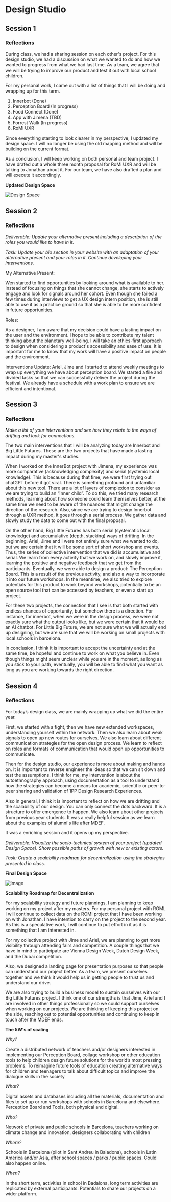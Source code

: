 # Design Studio

## Session 1

### Reflections

During class, we had a sharing session on each other's project. For this design studio, we had a discussion on what we wanted to do and how we wanted to progress from what we had last time. As a team, we agree that we will be trying to improve our product and test it out with local school children. 

For my personal work, I came out with a list of things that I will be doing and wrapping up for this term.

1. Innerbot (Done)
2. Perception Board (In progress)
3. Food Connect (Done)
4. App with Jimena (TBD)
5. Forrest Walk (In progress)
6. RoMi UXR

Since everything starting to look clearer in my perspective, I updated my design space. I will no longer be using the old mapping method and will be building on the current format.

As a conclusion, I will keep working on both personal and team project. I have drafed out a whole three month proposal for RoMi UXR and will be talking to Jonathan about it. For our team, we have also drafted a plan and will execute it accordingly.

**Updated Design Space**

![Design Space](../images/term03/00_designstudio/01_Design%20Space.jpg)

## Session 2

### Reflections

*Deliverable: Update your alternative present including a description of the roles you would like to have in it.*

*Task: Update your bio section in your website with an adaptation of your alternative present and your roles in it. Continue developing your interventions.*

My Alternative Present:

Wen started to find opportunities by looking around what is available to her. Instead of focusing on things that she cannot change, she starts to actively engage and look for signals around her cohort. Even though she failed a few times during interviews to get a UX design intern position, she is still able to use it as a practice ground so that she is able to be more confident in future opportunities.

Roles:

As a designer, I am aware that my decision could have a lasting impact on the user and the environment. I hope to be able to contribute my talent thinking about the planetary well-being. I will take an ethics-first approach to design when considering a product's accessibility and ease of use. It is important for me to know that my work will have a positive impact on people and the environment.

Interventions Update:
Ariel, Jime and I started to attend weekly meetings to wrap up everything we have about perception board. We started a file and divided tasks so that we can successfully deliver the project during the festival. We already have a schedule with a work plan to ensure we are efficient and intentional.

## Session 3

### Reflections

*Make a list of your interventions and see how they relate to the ways of drifting and look for connections.*

The two main interventions that I will be analyzing today are Innerbot and Big Little Futures. These are the two projects that have made a lasting impact during my master's studies.

When I worked on the InnerBot project with Jimena, my experience was more comparative (acknowledging complexity) and serial (systemic local knowledge). This is because during that time, we were first trying out chatGPT before it got viral. There is something profound and unfamiliar about this new tool. There are a lot of layers of complexion to consider as we are trying to build an “inner child”. To do this, we tried many research methods, learning about how someone could learn themselves better, at the same time we need to be aware of the nuances that might change the direction of the research. Also, since we are trying to design Innerbot through a UXR method, it goes through a serial process. We gather data and slowly study the data to come out with the final proposal.

On the other hand, Big Little Futures has both serial (systematic local knowledge) and accumulative (depth, stacking) ways of drifting. In the beginning, Ariel, Jime and I were not entirely sure what we wanted to do, but we are certain that it will be some sort of short workshop and events. Thus, the series of collective intervention that we did is accumulative and serial. We learn from every activity that we work on, and slowly improve it, learning the positive and negative feedback that we get from the participants. Eventually, we were able to design a product: The Perception Board. This is a result of the previous activity, and also a way to incorporate it into our future workshops. In the meantime, we also tried to explore potentials for this product to work beyond workshops, potentially to be an open source tool that can be accessed by teachers, or even a start up project.

For these two projects, the connection that I see is that both started with endless chances of opportunity, but somehow there is a direction. For instance, for innerbot, when we were in the design process, we were not exactly sure what the output looks like, but we were certain that it would be an AI chatbot. For Little Big Future, we are not sure what we will actually end up designing, but we are sure that we will be working on small projects with local schools in barcelona.

In conclusion, I think it is important to accept the uncertainty and at the same time, be hopeful and continue to work on what you believe in. Even though things might seem unclear while you are in the moment, as long as you stick to your path, eventually, you will be able to find what you want as long as you are working towards the right direction.

## Session 4

### Reflections

For today’s design class, we are mainly wrapping up what we did the entire year.

First, we started with a fight, then we have new extended workspaces, understanding yourself within the network. Then we also learn about weak signals to open up new routes for ourselves. We also learn about different communication strategies for the open design process. We learn to reflect on roles and formats of communication that would open up opportunities to communicate.

Then for the design studio, our experience is more about making and hands on. It is important to reverse engineer the ideas so that we can sit down and test the assumptions. I think for me, my intervention is about the autoethnography approach, using documentation as a tool to understand how the strategies can become a means for academic, scientific or peer-to-peer sharing and validation of 1PP Design Research Experiences.

Also in general, I think it is important to reflect on how we are drifting and the scalability of our design. You can only connect the dots backward. It is a structure to offer emergence to happen. We also learn about other projects from previous year students. It was a really helpful session as we learn about the examples of alumni's life after MDEF.

It was a enriching session and it opens up my perspective.

*Deliverable: Visualize the socio-technical system of your project (updated Design Space). Show possible paths of growth with new or existing actors.*

*Task: Create a scalability roadmap for decentralization using the strategies presented in class.*

**Final Design Space**

![Image](../images/term03/00_designstudio/02_Design%20Space.jpg)

**Scalability Roadmap for Decentralization**

For my scalability strategy and future plannings, I am planning to keep working on my project after my masters. For my personal project with ROMI, I will continue to collect data on the ROMI project that I have been working on with Jonathan. I have intention to carry on the project to the second year. As this is a speculative work, I will continue to put effort in it as it is something that I am interested in.

For my collective project with Jime and Ariel, we are planning to get more visibility through attending fairs and competition. A couple things that we have in mind to participate are Vienna Design Week, Dutch Design Week, and the Dubai competition.

Also, we designed a landing page for presentation purposes so that people can understand our project better. As a team, we present ourselves together and we think it would help us in getting people to trust us and understand our drive.

We are also trying to build a business model to sustain ourselves with our Big Little Futures project. I think one of our strengths is that Jime, Ariel and I are involved in other things professionally so we could support ourselves when working on our projects. We are thinking of keeping this project on the side, reaching out to potential opportunities and continuing to keep in touch after the MDEF ends.

**The 5W's of scaling**


*Why?*

Create a distributed network of teachers and/or designers interested in implementing our Perception Board, collage workshop or other education tools to help children design future solutions for the world’s most pressing problems. To reimagine future tools of education creating alternative ways for children and teenagers to talk about difficult topics and improve the dialogue skills in the society

*What?*

Digital assets and databases including all the materials, documentation and files to set up or run workshops with schools in Barcelona and elsewhere. Perception Board and Tools, both physical and digital.

*Who?*

Network of private and public schools in Barcelona, teachers working on climate change and innovation, designers collaborating with children

*Where?*

Schools in Barcelona (pilot in Sant Andreu in Baladona), schools in Latin America and/or Asia, after school spaces / parks / public spaces. Could also happen online.

*When?*

In the short term, activities in school in Badalona, long term activities are replicated by external participants. Potentials to share our projects on a wider platform.


